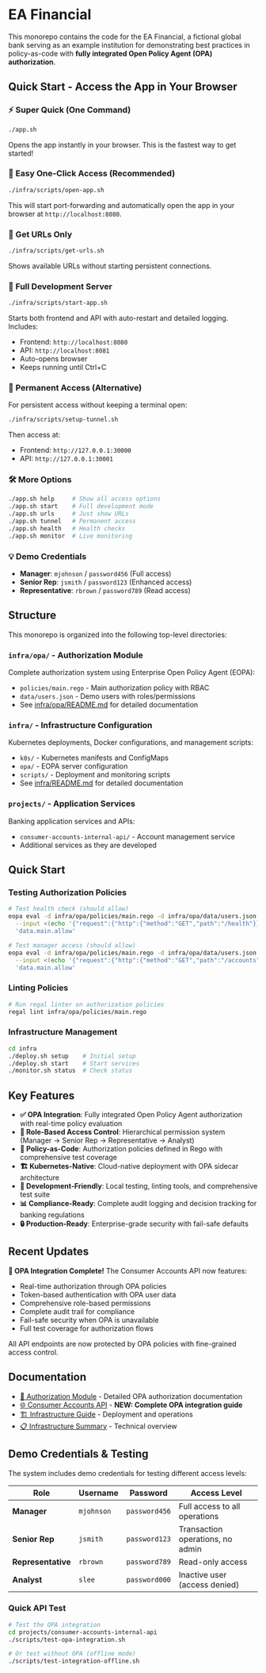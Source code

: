 # EA Financial

This monorepo contains the code for the EA Financial, a fictional global bank serving as an example institution for demonstrating best practices in policy-as-code with **fully integrated Open Policy Agent (OPA) authorization**.

## Quick Start - Access the App in Your Browser

### ⚡ Super Quick (One Command)
```bash
./app.sh
```
Opens the app instantly in your browser. This is the fastest way to get started!

### 🚀 Easy One-Click Access (Recommended)
```bash
./infra/scripts/open-app.sh
```
This will start port-forwarding and automatically open the app in your browser at `http://localhost:8080`.

### 🔗 Get URLs Only
```bash
./infra/scripts/get-urls.sh
```
Shows available URLs without starting persistent connections.

### 🎯 Full Development Server
```bash
./infra/scripts/start-app.sh
```
Starts both frontend and API with auto-restart and detailed logging. Includes:
- Frontend: `http://localhost:8080`
- API: `http://localhost:8081`
- Auto-opens browser
- Keeps running until Ctrl+C

### 🌉 Permanent Access (Alternative)
For persistent access without keeping a terminal open:
```bash
./infra/scripts/setup-tunnel.sh
```
Then access at:
- Frontend: `http://127.0.0.1:30000`
- API: `http://127.0.0.1:30001`

### 🛠️ More Options
```bash
./app.sh help     # Show all access options
./app.sh start    # Full development mode  
./app.sh urls     # Just show URLs
./app.sh tunnel   # Permanent access
./app.sh health   # Health checks
./app.sh monitor  # Live monitoring
```

### 💡 Demo Credentials
- **Manager**: `mjohnson` / `password456` (Full access)
- **Senior Rep**: `jsmith` / `password123` (Enhanced access)
- **Representative**: `rbrown` / `password789` (Read access)

## Structure

This monorepo is organized into the following top-level directories:

### `infra/opa/` - Authorization Module
Complete authorization system using Enterprise Open Policy Agent (EOPA):
- `policies/main.rego` - Main authorization policy with RBAC
- `data/users.json` - Demo users with roles/permissions
- See [infra/opa/README.md](infra/opa/README.md) for detailed documentation

### `infra/` - Infrastructure Configuration
Kubernetes deployments, Docker configurations, and management scripts:
- `k8s/` - Kubernetes manifests and ConfigMaps
- `opa/` - EOPA server configuration
- `scripts/` - Deployment and monitoring scripts
- See [infra/README.md](infra/README.md) for detailed documentation

### `projects/` - Application Services
Banking application services and APIs:
- `consumer-accounts-internal-api/` - Account management service
- Additional services as they are developed

## Quick Start

### Testing Authorization Policies

```bash
# Test health check (should allow)
eopa eval -d infra/opa/policies/main.rego -d infra/opa/data/users.json \
  --input <(echo '{"request":{"http":{"method":"GET","path":"/health"}}}') \
  'data.main.allow'

# Test manager access (should allow)
eopa eval -d infra/opa/policies/main.rego -d infra/opa/data/users.json \
  --input <(echo '{"request":{"http":{"method":"GET","path":"/accounts","headers":{"authorization":"Bearer mjohnson_token_456"}}}}') \
  'data.main.allow'
```

### Linting Policies

```bash
# Run regal linter on authorization policies
regal lint infra/opa/policies/main.rego
```

### Infrastructure Management

```bash
cd infra
./deploy.sh setup    # Initial setup
./deploy.sh start    # Start services
./monitor.sh status  # Check status
```

## Key Features

- **✅ OPA Integration**: Fully integrated Open Policy Agent authorization with real-time policy evaluation
- **🔐 Role-Based Access Control**: Hierarchical permission system (Manager → Senior Rep → Representative → Analyst)
- **📜 Policy-as-Code**: Authorization policies defined in Rego with comprehensive test coverage
- **🏗️ Kubernetes-Native**: Cloud-native deployment with OPA sidecar architecture
- **🧪 Development-Friendly**: Local testing, linting tools, and comprehensive test suite
- **📊 Compliance-Ready**: Complete audit logging and decision tracking for banking regulations
- **🔒 Production-Ready**: Enterprise-grade security with fail-safe defaults

## Recent Updates

**🎉 OPA Integration Complete!** The Consumer Accounts API now features:
- Real-time authorization through OPA policies
- Token-based authentication with OPA user data
- Comprehensive role-based permissions
- Complete audit trail for compliance
- Fail-safe security when OPA is unavailable
- Full test coverage for authorization flows

All API endpoints are now protected by OPA policies with fine-grained access control.

## Documentation

- [🔐 Authorization Module](infra/opa/README.md) - Detailed OPA authorization documentation
- [🌐 Consumer Accounts API](projects/consumer-accounts-internal-api/README.md) - **NEW: Complete OPA integration guide**
- [🏗️ Infrastructure Guide](infra/README.md) - Deployment and operations  
- [📋 Infrastructure Summary](infra/INFRASTRUCTURE_SUMMARY.md) - Technical overview

## Demo Credentials & Testing

The system includes demo credentials for testing different access levels:

| Role | Username | Password | Access Level |
|------|----------|----------|--------------|
| **Manager** | `mjohnson` | `password456` | Full access to all operations |
| **Senior Rep** | `jsmith` | `password123` | Transaction operations, no admin |
| **Representative** | `rbrown` | `password789` | Read-only access |
| **Analyst** | `slee` | `password000` | Inactive user (access denied) |

### Quick API Test
```bash
# Test the OPA integration
cd projects/consumer-accounts-internal-api
./scripts/test-opa-integration.sh

# Or test without OPA (offline mode)
./scripts/test-integration-offline.sh
```
